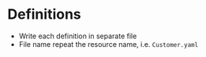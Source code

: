 Definitions
===========

* Write each definition in separate file
* File name repeat the resource name, i.e. `Customer.yaml`
